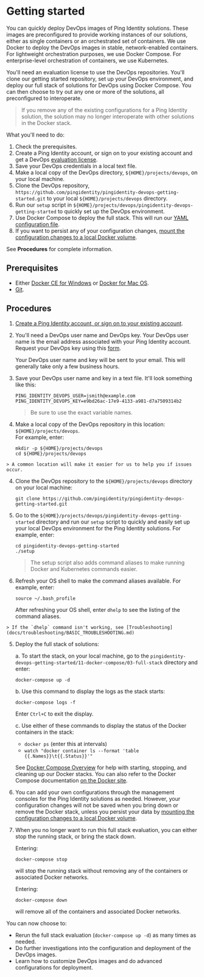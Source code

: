 # Getting started

You can quickly deploy DevOps images of Ping Identity solutions. These images are preconfigured to provide working instances of our solutions, either as single containers or an orchestrated set of containers. We use Docker to deploy the DevOps images in stable, network-enabled containers. For lightweight orchestration purposes, we use Docker Compose. For enterprise-level orchestration of containers, we use Kubernetes.  

You'll need an evaluation license to use the DevOps repositories. You'll clone our getting started repository, set up your DevOps environment, and deploy our full stack of solutions for DevOps using Docker Compose. You can then choose to try out any one or more of the solutions, all preconfigured to interoperate.

  > If you remove any of the existing configurations for a Ping Identity solution, the solution may no longer interoperate with other solutions in the Docker stack.

What you'll need to do:

  1. Check the prerequisites.
  2. Create a Ping Identity account, or sign on to your existing account and get a DevOps [evaluation license](docs/PROD-LICENSE.md).
  3. Save your DevOps credentials in a local text file.
  4. Make a local copy of the DevOps directory, `${HOME}/projects/devops`, on your local machine.
  5. Clone the DevOps repository, `https://github.com/pingidentity/pingidentity-devops-getting-started.git` to your local `${HOME}/projects/devops` directory.
  6. Run our `setup` script in `${HOME}/projects/devops/pingidentity-devops-getting-started` to quickly set up the DevOps environment.
  7. Use Docker Compose to deploy the full stack. This will run our [YAML configuration file](https://raw.githubusercontent.com/pingidentity/pingidentity-devops-getting-started/master/11-docker-compose/03-full-stack/docker-compose.yaml).
  8. If you want to persist any of your configuration changes, [mount the configuration changes to a local Docker volume](../tree/master/11-docker-compose#persisting-container-state-and-data).

See **Procedures** for complete information.

## Prerequisites

* Either [Docker CE for Windows](https://docs.docker.com/v17.12/install/) or [Docker for Mac OS](https://docs.docker.com/v17.12/docker-for-mac/install/).
* [Git](https://git-scm.com/downloads).

## Procedures

  1. [Create a Ping Identity account, or sign on to your existing account](https://www.pingidentity.com/en/account/sign-on.html).
  2. You'll need a DevOps user name and DevOps key. Your DevOps user name is the email address associated with your Ping Identity account. Request your DevOps key using this [form](https://docs.google.com/forms/d/e/1FAIpQLSdgEFvqQQNwlsxlT6SaraeDMBoKFjkJVCyMvGPVPKcrzT3yHA/viewform).
  
      Your DevOps user name and key will be sent to your email. This will generally take only a few business hours.
    
  2. Save your DevOps user name and key in a text file. It'll look something like this:

     ```text
     PING_IDENTITY_DEVOPS_USER=jsmith@example.com
     PING_IDENTITY_DEVOPS_KEY=e9bd26ac-17e9-4133-a981-d7a7509314b2
     ```

     > Be sure to use the exact variable names.

  3. Make a local copy of the DevOps repository in this location: `${HOME}/projects/devops`.  
  For example, enter:
    
      ```text
      mkdir -p ${HOME}/projects/devops
      cd ${HOME}/projects/devops
      ```
    > A common location will make it easier for us to help you if issues occur.  

  4. Clone the DevOps repository to the `${HOME}/projects/devops` directory on your local machine:

       `git clone https://github.com/pingidentity/pingidentity-devops-getting-started.git`
   
  4. Go to the `${HOME}/projects/devops/pingidentity-devops-getting-started` directory and run our `setup` script to quickly and easily set up your local DevOps environment for the Ping Identity solutions. For example, enter:

     ```text
     cd pingidentity-devops-getting-started
     ./setup
     ```
     > The setup script also adds command aliases to make running Docker and Kubernetes commands easier. 
     
  5. Refresh your OS shell to make the command aliases available. For example, enter:
  
     ```text
     source ~/.bash_profile
     ```
     After refreshing your OS shell, enter `dhelp` to see the listing of the command aliases.
     
    > If the `dhelp` command isn't working, see [Troubleshooting](docs/troubleshooting/BASIC_TROUBLESHOOTING.md)

  5. Deploy the full stack of solutions:
  
       a. To start the stack, on your local machine, go to the `pingidentity-devops-getting-started/11-docker-compose/03-full-stack` directory and enter:

        `docker-compose up -d` 

       b. Use this command to display the logs as the stack starts:

        `docker-compose logs -f`

        Enter `Ctrl+C` to exit the display.
  
       c. Use either of these commands to display the status of the Docker containers in the stack:

        * `docker ps` (enter this at intervals)
        * `watch "docker container ls --format 'table {{.Names}}\t{{.Status}}'"`  
    
       See [Docker Compose Overview](https://pingidentity-devops.gitbook.io/devops/examples/11-docker-compose) for help with starting, stopping, and cleaning up our Docker stacks. You can also refer to the Docker Compose documentation [on the Docker site](https://docs.docker.com/compose/).
    
  6. You can add your own configurations through the management consoles for the Ping Identity solutions as needed. However, your configuration changes will not be saved when you bring down or remove the Docker stack, unless you persist your data by [mounting the configuration changes to a local Docker volume](../tree/master/11-docker-compose#persisting-container-state-and-data).
  
  7. When you no longer want to run this full stack evaluation, you can either stop the running stack, or bring the stack down.
  
      Entering:

       `docker-compose stop`

      will stop the running stack without removing any of the containers or associated Docker networks.
   
      Entering:

       `docker-compose down`
       
       will remove all of the containers and associated Docker networks.

You can now choose to:

  * Rerun the full stack evaluation (`docker-compose up -d`) as many times as needed.
  * Do further investigations into the configuration and deployment of the DevOps images.
  * Learn how to customize DevOps images and do advanced configurations for deployment.
